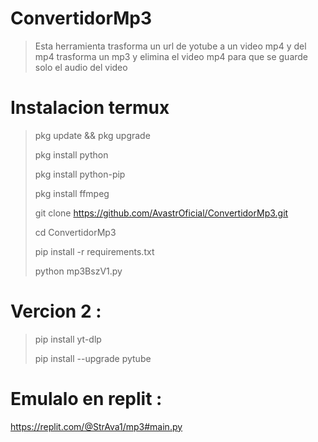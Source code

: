 # ConvertidorMp3
> Esta herramienta trasforma un url de yotube a un video mp4 y del mp4 trasforma un mp3 y elimina el video mp4 para que se guarde solo el audio del video 
# Instalacion termux
> pkg update && pkg upgrade
> 
> pkg install python
> 
> pkg install python-pip
> 
> pkg install ffmpeg
> 
> git clone https://github.com/AvastrOficial/ConvertidorMp3.git
> 
> cd ConvertidorMp3
> 
> pip install -r requirements.txt
> 
> python mp3BszV1.py
# Vercion 2 :
> pip install yt-dlp
>
> pip install --upgrade pytube

# Emulalo en replit :
https://replit.com/@StrAva1/mp3#main.py
